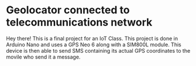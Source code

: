 # Geolocator connected to telecommunications network
Hey there! This is a final project for an IoT Class. This project is done in Arduino Nano and uses a GPS Neo 6 along with a SIM800L module. This device is then able to send SMS containing its actual GPS coordinates to the movile who send it a message. 

